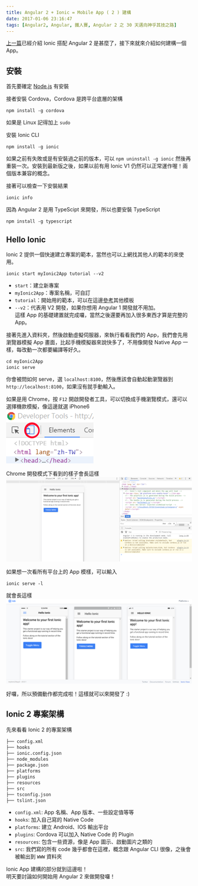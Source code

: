 ```yaml
---
title: Angular 2 + Ionic = Mobile App ( 2 ) 建構
date: 2017-01-06 23:16:47
tags: [Angular2, Angular, 鐵人賽, Angular 2 之 30 天邁向神乎其技之路]
---
```

<p><a href="http://ithelp.ithome.com.tw/articles/10188464" target="_blank">&#x4E0A;&#x4E00;&#x7BC7;</a>&#x5DF2;&#x7D93;&#x4ECB;&#x7D39; Ionic &#x642D;&#x914D; Angular 2 &#x662F;&#x751A;&#x9EBC;&#x4E86;&#xFF0C;&#x63A5;&#x4E0B;&#x4F86;&#x5C31;&#x4F86;&#x4ECB;&#x7D39;&#x5982;&#x4F55;&#x5EFA;&#x69CB;&#x4E00;&#x500B; App&#x3002;</p>
<h2>&#x5B89;&#x88DD;</h2>
<p>&#x9996;&#x5148;&#x8981;&#x78BA;&#x5B9A; <a href="https://nodejs.org/en/" target="_blank">Node.js</a> &#x6709;&#x5B89;&#x88DD;</p>
<p>&#x63A5;&#x8005;&#x5B89;&#x88DD; Cordova&#xFF0C;Cordova &#x662F;&#x8DE8;&#x5E73;&#x53F0;&#x5E95;&#x5C64;&#x7684;&#x67B6;&#x69CB;</p>
<pre><code>npm install -g cordova
</code></pre>
<p>&#x5982;&#x679C;&#x662F; Linux &#x8A18;&#x5F97;&#x52A0;&#x4E0A; <code>sudo</code></p>
<p>&#x5B89;&#x88DD; Ionic CLI</p>
<pre><code>npm install -g ionic
</code></pre>
<p>&#x5982;&#x679C;&#x4E4B;&#x524D;&#x6709;&#x5931;&#x6557;&#x6216;&#x662F;&#x6709;&#x5B89;&#x88DD;&#x904E;&#x4E4B;&#x524D;&#x7684;&#x7248;&#x672C;&#xFF0C;&#x53EF;&#x4EE5; <code>npm uninstall -g ionic</code> &#x7136;&#x5F8C;&#x518D;&#x91CD;&#x88DD;&#x4E00;&#x6B21;&#x3002;&#x5B89;&#x88DD;&#x5230;&#x6700;&#x65B0;&#x7248;&#x4E4B;&#x5F8C;&#xFF0C;&#x5982;&#x679C;&#x4EE5;&#x524D;&#x6709;&#x7528; Ionic V1 &#x4ECD;&#x7136;&#x53EF;&#x4EE5;&#x6B63;&#x5E38;&#x904B;&#x4F5C;&#x5594;&#xFF01;&#x5169;&#x500B;&#x7248;&#x672C;&#x517C;&#x5BB9;&#x7684;&#x6982;&#x5FF5;&#x3002;</p>
<p>&#x63A5;&#x8457;&#x53EF;&#x4EE5;&#x6AA2;&#x67E5;&#x4E00;&#x4E0B;&#x5B89;&#x88DD;&#x7D50;&#x679C;</p>
<pre><code>ionic info
</code></pre>
<p>&#x56E0;&#x70BA; Angular 2 &#x662F;&#x7528; TypeScipt &#x4F86;&#x958B;&#x767C;&#xFF0C;&#x6240;&#x4EE5;&#x4E5F;&#x8981;&#x5B89;&#x88DD; TypeScript</p>
<pre><code>npm install -g typescript
</code></pre>
<h2>Hello Ionic</h2>
<p>Ionic 2 &#x63D0;&#x4F9B;&#x4E00;&#x500B;&#x5FEB;&#x901F;&#x5EFA;&#x7ACB;&#x5C08;&#x6848;&#x7684;&#x7BC4;&#x672C;&#xFF0C;&#x7576;&#x7136;&#x4E5F;&#x53EF;&#x4EE5;&#x4E0A;&#x7DB2;&#x627E;&#x5176;&#x4ED6;&#x4EBA;&#x7684;&#x7BC4;&#x672C;&#x7684;&#x4F86;&#x4F7F;&#x7528;&#x3002;</p>
<pre><code>ionic start myIonic2App tutorial --v2
</code></pre>
<ul>
<li>
<code>start</code>&#xFF1A;&#x5EFA;&#x7ACB;&#x65B0;&#x5C08;&#x6848;</li>
<li>
<code>myIonic2App</code>&#xFF1A;&#x5C08;&#x6848;&#x540D;&#x7A31;&#xFF0C;&#x53EF;&#x81EA;&#x8A02;</li>
<li>
<code>tutorial</code>&#xFF1A;&#x958B;&#x59CB;&#x7528;&#x7684;&#x7BC4;&#x672C;&#xFF0C;&#x53EF;&#x4EE5;&#x5728;&#x9019;&#x908A;<a href="https://market.ionic.io/starters/" target="_blank">&#x53C3;&#x8003;</a>&#x5176;&#x4ED6;&#x6A21;&#x677F;</li>
<li>
<code>--v2</code>&#xFF1A;&#x4EE3;&#x8868;&#x7528; V2 &#x958B;&#x767C;&#xFF0C;&#x5982;&#x679C;&#x4F60;&#x60F3;&#x7528; Angular 1 &#x958B;&#x767C;&#x5C31;&#x4E0D;&#x7528;&#x52A0;&#x3002;<br>
&#x9019;&#x6A23; App &#x7684;&#x57FA;&#x790E;&#x5EFA;&#x7F6E;&#x5C31;&#x5B8C;&#x6210;&#x56C9;&#xFF0C;&#x7576;&#x7136;&#x4E4B;&#x5F8C;&#x9084;&#x8981;&#x518D;&#x52A0;&#x5165;&#x5F88;&#x591A;&#x6771;&#x897F;&#x624D;&#x7B97;&#x662F;&#x5B8C;&#x6574;&#x7684; App&#x3002;</li>
</ul>
<p>&#x63A5;&#x8457;&#x5148;&#x9032;&#x5165;&#x8CC7;&#x6599;&#x593E;&#xFF0C;&#x7136;&#x5F8C;&#x555F;&#x52D5;&#x865B;&#x64EC;&#x4F3A;&#x670D;&#x5668;&#xFF0C;&#x4F86;&#x57F7;&#x884C;&#x770B;&#x770B;&#x6211;&#x5011;&#x7684; App&#xFF0C;&#x6211;&#x5011;&#x6703;&#x5148;&#x7528;&#x700F;&#x89BD;&#x5668;&#x6A21;&#x64EC; App &#x756B;&#x9762;&#xFF0C;&#x6BD4;&#x8D77;&#x624B;&#x6A5F;&#x6A21;&#x64EC;&#x5668;&#x4F86;&#x8AAA;&#x5FEB;&#x591A;&#x4E86;&#xFF0C;&#x4E0D;&#x7528;&#x50CF;&#x958B;&#x767C; Native App &#x4E00;&#x6A23;&#xFF0C;&#x6BCF;&#x6539;&#x52D5;&#x4E00;&#x6B21;&#x90FD;&#x8981;&#x7DE8;&#x8B6F;&#x7B49;&#x597D;&#x4E45;&#x3002;</p>
<pre><code>cd myIonic2App
ionic serve
</code></pre>
<p>&#x4F60;&#x6703;&#x88AB;&#x554F;&#x5982;&#x4F55; serve&#xFF0C;&#x9078; <code>localhost:8100</code>&#xFF0C;&#x7136;&#x5F8C;&#x61C9;&#x8A72;&#x6703;&#x81EA;&#x52D5;&#x8D77;&#x52D5;&#x700F;&#x89BD;&#x5668;&#x5230; <code>http://localhost:8100</code>&#xFF0C;&#x5982;&#x679C;&#x6C92;&#x6709;&#x5C31;&#x624B;&#x52D5;&#x8F38;&#x5165;&#x3002;</p>
<p>&#x5982;&#x679C;&#x662F;&#x7528; Chrome&#xFF0C;&#x6309; <code>F12</code> &#x958B;&#x555F;&#x958B;&#x767C;&#x8005;&#x5DE5;&#x5177;&#xFF0C;&#x53EF;&#x4EE5;&#x5207;&#x63DB;&#x6210;&#x624B;&#x6A5F;&#x700F;&#x89BD;&#x6A21;&#x5F0F;&#xFF0C;&#x9084;&#x53EF;&#x4EE5;&#x9078;&#x64C7;&#x6A5F;&#x6B3E;&#x6A21;&#x64EC;&#xFF0C;&#x50CF;&#x9019;&#x908A;&#x5C31;&#x9078; iPhone6<br>
<img src="https://raw.githubusercontent.com/tigercosmos/webImg/master/devtool.PNG" alt></p>
<p>Chrome &#x958B;&#x767C;&#x6A21;&#x5F0F;&#x4E0B;&#x770B;&#x5230;&#x7684;&#x6A23;&#x5B50;&#x6703;&#x9577;&#x9019;&#x6A23;<br>
<img src="https://raw.githubusercontent.com/tigercosmos/webImg/master/ionic-serve.PNG" alt></p>
<p>&#x5982;&#x679C;&#x60F3;&#x4E00;&#x6B21;&#x770B;&#x6240;&#x6709;&#x5E73;&#x53F0;&#x4E0A;&#x7684; App &#x6A21;&#x6A23;&#xFF0C;&#x53EF;&#x4EE5;&#x8F38;&#x5165;</p>
<pre><code>ionic serve -l
</code></pre>
<p>&#x5C31;&#x6703;&#x9577;&#x9019;&#x6A23;<br>
<img src="https://raw.githubusercontent.com/tigercosmos/webImg/master/ionicserve2.PNG" alt></p>
<p>&#x597D;&#x56C9;&#xFF0C;&#x6240;&#x4EE5;&#x9810;&#x5099;&#x52D5;&#x4F5C;&#x90FD;&#x5B8C;&#x6210;&#x5566;&#xFF01;&#x9019;&#x6A23;&#x5C31;&#x53EF;&#x4EE5;&#x4F86;&#x958B;&#x767C;&#x4E86; :)</p>
<h2>Ionic 2 &#x5C08;&#x6848;&#x67B6;&#x69CB;</h2>
<p>&#x5148;&#x4F86;&#x770B;&#x770B; Ionic 2 &#x7684;&#x5C08;&#x6848;&#x67B6;&#x69CB;</p>
<pre><code>&#x251C;&#x2500;&#x2500; config.xml
&#x251C;&#x2500;&#x2500; hooks
&#x251C;&#x2500;&#x2500; ionic.config.json
&#x251C;&#x2500;&#x2500; node_modules
&#x251C;&#x2500;&#x2500; package.json
&#x251C;&#x2500;&#x2500; platforms
&#x251C;&#x2500;&#x2500; plugins
&#x251C;&#x2500;&#x2500; resources
&#x251C;&#x2500;&#x2500; src
&#x251C;&#x2500;&#x2500; tsconfig.json
&#x251C;&#x2500;&#x2500; tslint.json
</code></pre>
<ul>
<li>
<code>config.xml</code>: App &#x540D;&#x7A31;&#x3001;App &#x7248;&#x672C;&#x3001;&#x4E00;&#x4E9B;&#x8A2D;&#x5B9A;&#x503C;&#x7B49;&#x7B49;</li>
<li>
<code>hooks</code>: &#x52A0;&#x5165;&#x81EA;&#x5DF1;&#x5BEB;&#x7684; Native Code</li>
<li>
<code>platforms</code>: &#x5EFA;&#x7ACB; Android&#x3001;IOS &#x8F38;&#x51FA;&#x5E73;&#x53F0;</li>
<li>
<code>plugins</code>: Cordova &#x53EF;&#x4EE5;&#x52A0;&#x5165; Native Code &#x7684; Plugin</li>
<li>
<code>resources</code>: &#x5305;&#x542B;&#x4E00;&#x4E9B;&#x8CC7;&#x6E90;&#xFF0C;&#x50CF;&#x662F; App &#x5716;&#x793A;&#x3001;&#x555F;&#x52D5;&#x5716;&#x7247;&#x4E4B;&#x985E;&#x7684;</li>
<li>
<code>src</code>: &#x6211;&#x5011;&#x5BEB;&#x7684;&#x6240;&#x6709; code &#x5E7E;&#x4E4E;&#x90FD;&#x6703;&#x5728;&#x9019;&#x88E1;&#xFF0C;&#x6982;&#x5FF5;&#x8DDF; Angular CLI &#x5F88;&#x50CF;&#xFF0C;&#x4E4B;&#x5F8C;&#x6703;&#x88AB;&#x8F38;&#x51FA;&#x5230; <code>WWW</code> &#x8CC7;&#x6599;&#x593E;</li>
</ul>
<p>Ionic App &#x5EFA;&#x69CB;&#x7684;&#x90E8;&#x5206;&#x5C31;&#x5230;&#x9019;&#x908A;&#x5566;&#xFF01;<br>
&#x660E;&#x5929;&#x8981;&#x8A0E;&#x8AD6;&#x5982;&#x4F55;&#x958B;&#x59CB;&#x7528; Angular 2 &#x4F86;&#x505A;&#x958B;&#x767C;&#x56C9;&#xFF01;</p>
 <br>
                                                    </div>
                    </div>
                
